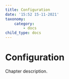 ```yaml
---
title: Configuration
date: '15:52 15-11-2021'
taxonomy:
    category:
        - docs
child_type: docs
---
```


# Configuration

Chapter description.